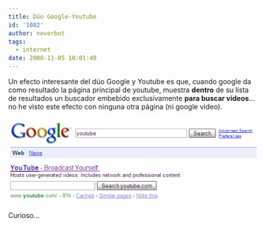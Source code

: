 ```yaml
---
title: Dúo Google-Youtube
id: '1082'
author: neverbot
tags:
  - internet
date: 2008-11-05 10:01:40
---
```


Un efecto interesante del dúo Google y Youtube es que, cuando google da como resultado la página principal de youtube, muestra **dentro** de su lista de resultados un buscador embebido exclusivamente **para buscar vídeos**... no he visto este efecto con ninguna otra página (ni google video).

![Google and Youtube](./duo-google-youtube/google_and_youtube.png "Google and Youtube")

Curioso...